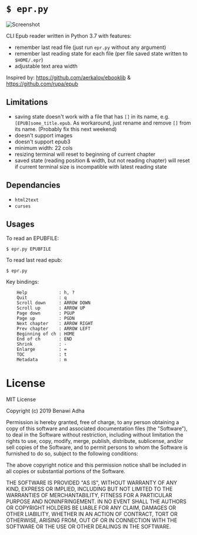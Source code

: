 # `$ epr.py`

![Screenshot](https://raw.githubusercontent.com/wustho/epr/master/screenshot.png)

CLI Epub reader written in Python 3.7 with features:

- remember last read file (just run `epr.py` without any argument)
- remember last reading state for each file (per file saved state written to `$HOME/.epr`)
- adjustable text area width

Inspired by: https://github.com/aerkalov/ebooklib & https://github.com/rupa/epub

## Limitations

- saving state doesn't work with a file that has `[]` in its name, e.g. `[EPUB]some_title.epub`. As workaround, just rename and remove `[]` from its name. (Probably fix this next weekend)
- doesn't support images
- doesn't support epub3
- minimum width: 22 cols
- resizing terminal will reset to beginning of current chapter
- saved state (reading position & width, but not reading chapter) will reset 
  if current terminal size is incompatible with latest reading state

## Dependancies

- `html2text`
- `curses`

## Usages

To read an EPUBFILE:


```shell
$ epr.py EPUBFILE
```

To read last read epub:

```shell
$ epr.py
```

Key bindings:
```
    Help            : h, ?
    Quit            : q
    Scroll down     : ARROW DOWN
    Scroll up       : ARROW UP
    Page down       : PGUP
    Page up         : PGDN
    Next chapter    : ARROW RIGHT
    Prev chapter    : ARROW LEFT
    Beginning of ch : HOME
    End of ch       : END
    Shrink          : -
    Enlarge         : =
    TOC             : t
    Metadata        : m
```

# License

MIT License

Copyright (c) 2019 Benawi Adha

Permission is hereby granted, free of charge, to any person obtaining a copy of this software and associated documentation files (the "Software"), to deal in the Software without restriction, including without limitation the rights to use, copy, modify, merge, publish, distribute, sublicense, and/or sell copies of the Software, and to permit persons to whom the Software is furnished to do so, subject to the following conditions:

The above copyright notice and this permission notice shall be included in all copies or substantial portions of the Software.

THE SOFTWARE IS PROVIDED "AS IS", WITHOUT WARRANTY OF ANY KIND, EXPRESS OR IMPLIED, INCLUDING BUT NOT LIMITED TO THE WARRANTIES OF MERCHANTABILITY, FITNESS FOR A PARTICULAR PURPOSE AND NONINFRINGEMENT. IN NO EVENT SHALL THE AUTHORS OR COPYRIGHT HOLDERS BE LIABLE FOR ANY CLAIM, DAMAGES OR OTHER LIABILITY, WHETHER IN AN ACTION OF CONTRACT, TORT OR OTHERWISE, ARISING FROM, OUT OF OR IN CONNECTION WITH THE SOFTWARE OR THE USE OR OTHER DEALINGS IN THE SOFTWARE.

